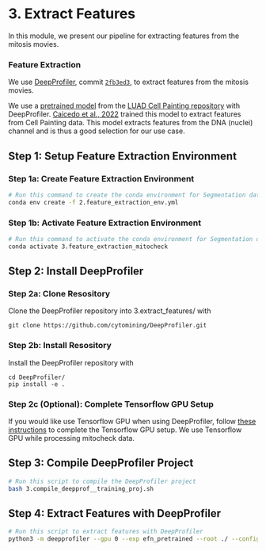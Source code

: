 # 3. Extract Features

In this module, we present our pipeline for extracting features from the mitosis movies.

### Feature Extraction

We use [DeepProfiler](https://github.com/cytomining/DeepProfiler), commit [`2fb3ed3`](https://github.com/cytomining/DeepProfiler/commit/2fb3ed3027cded6676b7e409687322ef67491ec7), to extract features from the mitosis movies. 

We use a [pretrained model](https://github.com/broadinstitute/luad-cell-painting/tree/main/outputs/efn_pretrained/checkpoint) from the [LUAD Cell Painting repository](https://github.com/broadinstitute/luad-cell-painting) with DeepProfiler.
[Caicedo et al., 2022](https://www.molbiolcell.org/doi/10.1091/mbc.E21-11-0538) trained this model to extract features from Cell Painting data.
This model extracts features from the DNA (nuclei) channel and is thus a good selection for our use case.

## Step 1: Setup Feature Extraction Environment

### Step 1a: Create Feature Extraction Environment

```sh
# Run this command to create the conda environment for Segmentation data
conda env create -f 2.feature_extraction_env.yml
```

### Step 1b: Activate Feature Extraction  Environment

```sh
# Run this command to activate the conda environment for Segmentation data
conda activate 3.feature_extraction_mitocheck
```

## Step 2: Install DeepProfiler

### Step 2a: Clone Resository
Clone the DeepProfiler repository into 3.extract_features/ with 

```console
git clone https://github.com/cytomining/DeepProfiler.git
```

### Step 2b: Install Resository
Install the DeepProfiler repository with

```console
cd DeepProfiler/
pip install -e .
```

### Step 2c (Optional): Complete Tensorflow GPU Setup

If you would like use Tensorflow GPU when using DeepProfiler, follow [these instructions](https://www.tensorflow.org/install/pip#3_gpu_setup) to complete the Tensorflow GPU setup.
We use Tensorflow GPU while processing mitocheck data.

## Step 3: Compile DeepProfiler Project

```bash
# Run this script to compile the DeepProfiler project
bash 3.compile_deepprof__training_proj.sh
```

## Step 4: Extract Features with DeepProfiler

```sh
# Run this script to extract features with DeepProfiler
python3 -m deepprofiler --gpu 0 --exp efn_pretrained --root ./ --config mitocheck_profiling_config.json profile
```